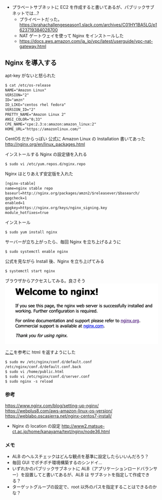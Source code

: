 - プラベートサブネットに EC2 を作成すると書いてあるが、パブリックサブネットでは...?
  - プライベートだった。https://prahachallengeseason1.slack.com/archives/C01HY1BA5LG/p1623719384028700
  - NAT ゲートウェイを使って Nginx をインストールした
  - https://docs.aws.amazon.com/ja_jp/vpc/latest/userguide/vpc-nat-gateway.html

## Nginx を導入する

apt-key がないと怒られた

```shell
$ cat /etc/os-release
NAME="Amazon Linux"
VERSION="2"
ID="amzn"
ID_LIKE="centos rhel fedora"
VERSION_ID="2"
PRETTY_NAME="Amazon Linux 2"
ANSI_COLOR="0;33"
CPE_NAME="cpe:2.3:o:amazon:amazon_linux:2"
HOME_URL="https://amazonlinux.com/"
```

CentOS だからっぽい
公式に Amazon Linux の Installation 書いてあった
http://nginx.org/en/linux_packages.html

インストールする Nginx の設定値を入れる

```shell
$ sudo vi /etc/yum.repos.d/nginx.repo
```

Nginx はとりあえず安定版を入れた

```
[nginx-stable]
name=nginx stable repo
baseurl=http://nginx.org/packages/amzn2/$releasever/$basearch/
gpgcheck=1
enabled=1
gpgkey=https://nginx.org/keys/nginx_signing.key
module_hotfixes=true
```

インストール

```shell
$ sudo yum install nginx
```

サーバーが立ち上がったら、毎回 Nginx を立ち上げるように

```shell
$ sudo systemctl enable nginx
```

公式を見ながら Install 後、Nginx を立ち上げてみる

```shell
$ systemctl start nginx
```

ブラウザからアクセスしてみる。良さそう
![スクリーンショット](images/start_nginx.png)

[ここ](https://www.nginx.com/blog/setting-up-nginx/#web-server)を参考に html を返すようにした

```shell
$ sudo mv /etc/nginx/conf.d/default.conf /etc/nginx/conf.d/default.conf.back
$ sudo vi /home/public.html
$ sudo vi /etc/nginx/conf.d/server.conf
$ sudo nginx -s reload
```

### 参考

https://www.nginx.com/blog/setting-up-nginx/  
https://webplus8.com/aws-amazon-linux-os-version/  
https://weblabo.oscasierra.net/nginx-centos7-install/

- Nginx の location の設定
  http://www2.matsue-ct.ac.jp/home/kanayama/text/nginx/node36.html

### メモ

- ALB のヘルスチェックはどんな観点を基準に設定したらいいんだろう？
- 毎回 GUI でポチポチ環境構築するのシンドイ...
- いずれかのパブリックサブネットに ALB（アプリケーションロードバランサー）を設置してと書いてあるが、ALB は サブネットを指定して作成できる？
- ターゲットグループの設定で、root 以外のパスを指定することはできるのかな？

